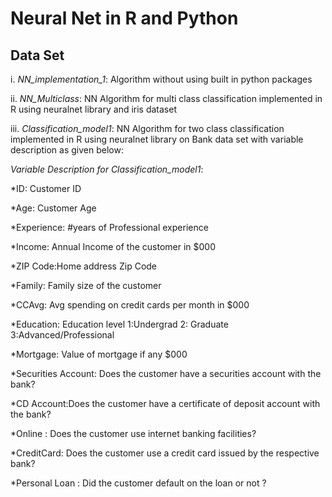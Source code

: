 # Neural Net in R and Python

## Data Set
i. *NN_implementation_1*: Algorithm without using built in python packages

ii. *NN_Multiclass*: NN Algorithm for multi class classification implemented in R using neuralnet library and iris dataset

iii. *Classification_model1*: NN Algorithm for two class classification implemented in R using neuralnet library on Bank data set with variable description as given below:

*Variable Description for Classification_model1*:

*ID: Customer ID

*Age: Customer Age

*Experience: #years of Professional experience

*Income: Annual Income of the customer in $000

*ZIP Code:Home address Zip Code

*Family: Family size of the customer 

*CCAvg: Avg spending on credit cards per month in $000

*Education: Education level 1:Undergrad 2: Graduate 3:Advanced/Professional 

*Mortgage: Value of mortgage if any $000

*Securities Account: Does the customer have a securities account with the bank?

*CD Account:Does the customer have a certificate of deposit account with the bank?

*Online : Does the customer use internet banking facilities?

*CreditCard: Does the customer use a credit card issued by the respective bank?

*Personal Loan : Did the customer default on the loan or not ?



